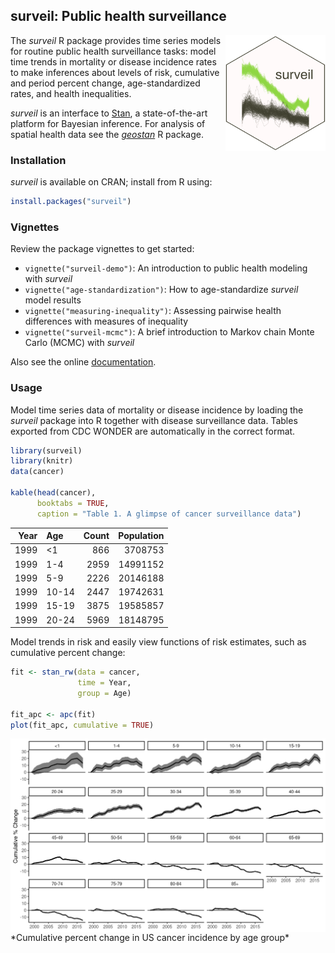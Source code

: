 <!-- README.md is generated from README.Rmd. Please edit that file -->

surveil: Public health surveillance
-----------------------------------

<img src="man/figures/logo.png" align="right" width="160" />

The *surveil* R package provides time series models for routine public
health surveillance tasks: model time trends in mortality or disease
incidence rates to make inferences about levels of risk, cumulative and
period percent change, age-standardized rates, and health inequalities.

*surveil* is an interface to [Stan](https://mc-stan.org), a
state-of-the-art platform for Bayesian inference. For analysis of
spatial health data see the
[*geostan*](https://connordonegan.github.io/geostan/) R package.

### Installation

*surveil* is available on CRAN; install from R using:

``` r
install.packages("surveil")
```

### Vignettes

Review the package vignettes to get started:

-   `vignette("surveil-demo")`: An introduction to public health
    modeling with *surveil*
-   `vignette("age-standardization")`: How to age-standardize *surveil*
    model results
-   `vignette("measuring-inequality")`: Assessing pairwise health
    differences with measures of inequality
-   `vignette("surveil-mcmc")`: A brief introduction to Markov chain
    Monte Carlo (MCMC) with *surveil*

Also see the online
[documentation](https://connordonegan.github.io/surveil/reference/index.html).

### Usage

Model time series data of mortality or disease incidence by loading the
*surveil* package into R together with disease surveillance data. Tables
exported from CDC WONDER are automatically in the correct format.

``` r
library(surveil)
library(knitr)
data(cancer)

kable(head(cancer), 
      booktabs = TRUE,
      caption = "Table 1. A glimpse of cancer surveillance data")
```

|  Year| Age   |  Count|  Population|
|-----:|:------|------:|-----------:|
|  1999| \<1   |    866|     3708753|
|  1999| 1-4   |   2959|    14991152|
|  1999| 5-9   |   2226|    20146188|
|  1999| 10-14 |   2447|    19742631|
|  1999| 15-19 |   3875|    19585857|
|  1999| 20-24 |   5969|    18148795|

Model trends in risk and easily view functions of risk estimates, such
as cumulative percent change:

``` r
fit <- stan_rw(data = cancer,
               time = Year, 
               group = Age)

fit_apc <- apc(fit)
plot(fit_apc, cumulative = TRUE)
```

<img src="man/figures/cpc-plot.png" align="center" width="800" />
*Cumulative percent change in US cancer incidence by age group*
